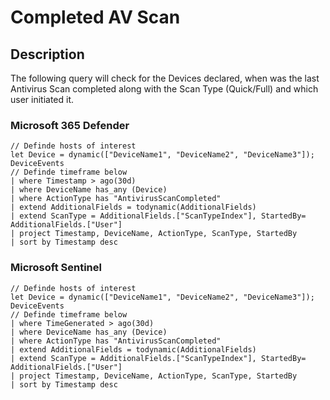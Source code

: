 # Completed AV Scan

## Description

The following query will check for the Devices declared, when was the last Antivirus Scan completed along with the Scan Type (Quick/Full) and which user initiated it.

### Microsoft 365 Defender
```
// Definde hosts of interest
let Device = dynamic(["DeviceName1", "DeviceName2", "DeviceName3"]);
DeviceEvents
// Definde timeframe below
| where Timestamp > ago(30d)
| where DeviceName has_any (Device)
| where ActionType has "AntivirusScanCompleted"
| extend AdditionalFields = todynamic(AdditionalFields)
| extend ScanType = AdditionalFields.["ScanTypeIndex"], StartedBy= AdditionalFields.["User"]
| project Timestamp, DeviceName, ActionType, ScanType, StartedBy
| sort by Timestamp desc
```

### Microsoft Sentinel
```
// Definde hosts of interest
let Device = dynamic(["DeviceName1", "DeviceName2", "DeviceName3"]);
DeviceEvents
// Definde timeframe below
| where TimeGenerated > ago(30d)
| where DeviceName has_any (Device)
| where ActionType has "AntivirusScanCompleted"
| extend AdditionalFields = todynamic(AdditionalFields)
| extend ScanType = AdditionalFields.["ScanTypeIndex"], StartedBy= AdditionalFields.["User"]
| project Timestamp, DeviceName, ActionType, ScanType, StartedBy
| sort by Timestamp desc
```
